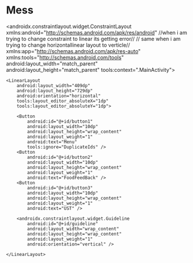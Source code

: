 # Mess
<?xml version="1.0" encoding="utf-8"?>
<androidx.constraintlayout.widget.ConstraintLayout xmlns:android="http://schemas.android.com/apk/res/android"  //when i am trying to change constraint to linear its getting error//
 // same when i am trying to change horizontallinear layout to verticle//
    xmlns:app="http://schemas.android.com/apk/res-auto"
    xmlns:tools="http://schemas.android.com/tools"
    android:layout_width="match_parent"
    android:layout_height="match_parent"
    tools:context=".MainActivity">

    <LinearLayout
        android:layout_width="409dp"
        android:layout_height="729dp"
        android:orientation="horizontal"
        tools:layout_editor_absoluteX="1dp"
        tools:layout_editor_absoluteY="1dp">

        <Button
            android:id="@+id/button1"
            android:layout_width="10dp"
            android:layout_height="wrap_content"
            android:layout_weight="1"
            android:text="Menu"
            tools:ignore="DuplicateIds" />
        <Button
            android:id="@+id/button2"
            android:layout_width="10dp"
            android:layout_height="wrap_content"
            android:layout_weight="1"
            android:text="FoodFeedBack" />
        <Button
            android:id="@+id/button3"
            android:layout_width="10dp"
            android:layout_height="wrap_content"
            android:layout_weight="1"
            android:text="UST" />

        <androidx.constraintlayout.widget.Guideline
            android:id="@+id/guideline"
            android:layout_width="wrap_content"
            android:layout_height="wrap_content"
            android:layout_weight="1"
            android:orientation="vertical" />

    </LinearLayout>

